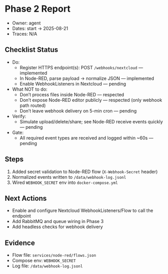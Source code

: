 # Phase 2 Report

- Owner: agent
- Dates: start → 2025-08-21
- Traces: N/A

## Checklist Status

- Do:
  - Register HTTPS endpoint(s): POST `/webhooks/nextcloud` — implemented
  - In Node-RED, parse payload → normalize JSON — implemented
  - Enable WebhookListeners in Nextcloud — pending
- What NOT to do:
  - Don’t process files inside Node-RED — respected
  - Don’t expose Node-RED editor publicly — respected (only webhook path routed)
  - Don’t leave webhook delivery on 5-min cron — pending
- Verify:
  - Simulate upload/delete/share; see Node-RED receive events quickly — pending
- Gate:
  - All required event types are received and logged within ~60s — pending

## Steps

1. Added secret validation to Node-RED flow (`X-Webhook-Secret` header)
2. Normalized events written to `/data/webhook-log.jsonl`
3. Wired `WEBHOOK_SECRET` env into `docker-compose.yml`

## Next Actions

- Enable and configure Nextcloud WebhookListeners/Flow to call the endpoint
- Add RabbitMQ and queue wiring in Phase 3
- Add headless checks for webhook delivery

## Evidence

- Flow file: `services/node-red/flows.json`
- Compose env: `WEBHOOK_SECRET`
- Log file: `/data/webhook-log.jsonl`